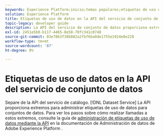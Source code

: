 ```yaml
---
keywords: Experience Platform;inicio;temas populares;etiquetas de uso de datos;servicio de catálogo
solution: Experience Platform
title: Etiquetas de uso de datos en la API del servicio de conjunto de datos
topic-legacy: developer guide
description: La API del servicio de conjunto de datos proporciona extremos para administrar etiquetas de uso de datos para conjuntos de datos.
exl-id: 2451e5b0-b117-4465-8e58-70fc341c0748
source-git-commit: 03e7863f38b882a2fbf6ba0de1755e1924e8e228
workflow-type: tm+mt
source-wordcount: '87'
ht-degree: 0%

---
```


# Etiquetas de uso de datos en la API del servicio de conjunto de datos

Separe de la API del servicio de catálogo. [!DNL Dataset Service] La API proporciona extremos para administrar etiquetas de uso de datos para conjuntos de datos. Para ver los pasos sobre cómo realizar llamadas a estos extremos, consulte la guía de [administración de etiquetas de uso de datos mediante la API](../../data-governance/labels/dataset-api.md) en la documentación de Administración de datos de Adobe Experience Platform .
